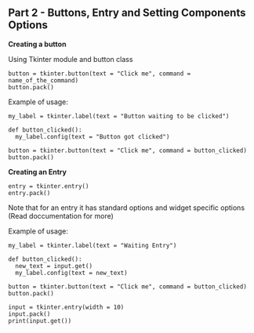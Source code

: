 ## Part 2 - Buttons, Entry and Setting Components Options

**Creating a button**

Using Tkinter module and button class

```
button = tkinter.button(text = "Click me", command = name_of_the_command)
button.pack()
```

Example of usage:

```
my_label = tkinter.label(text = "Button waiting to be clicked")

def button_clicked():
  my_label.config(text = "Button got clicked")

button = tkinter.button(text = "Click me", command = button_clicked)
button.pack()
```

**Creating an Entry**

```
entry = tkinter.entry()
entry.pack()
```

Note that for an entry it has standard options and widget specific options
(Read doccumentation for more)


Example of usage:
```
my_label = tkinter.label(text = "Waiting Entry")

def button_clicked():
  new_text = input.get()
  my_label.config(text = new_text)

button = tkinter.button(text = "Click me", command = button_clicked)
button.pack()

input = tkinter.entry(width = 10)
input.pack()
print(input.get())
```
